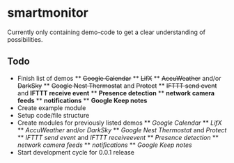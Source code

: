 # smartmonitor

Currently only containing demo-code to get a clear understanding of possibilities.

## Todo
* Finish list of demos
** ~~Google Calendar~~
** ~~LifX~~
** ~~AccuWeather~~ and/or ~~DarkSky~~
** ~~Google Nest Thermostat~~ and ~~Protect~~
** ~~IFTTT send event~~ and __IFTTT receive event__
** __Presence detection__
** __network camera feeds__
** __notifications__
** __Google Keep notes__
* Create example module
* Setup code/file structure
* Create modules for previously listed demos
** _Google Calendar_
** _LifX_
** _AccuWeather_ and/or _DarkSky_
** _Google Nest Thermostat_ and _Protect_
** _IFTTT send event_ and _IFTTT receiveevent_
** _Presence detection_
** _network camera feeds_
** _notifications_
** _Google Keep notes_
* Start development cycle for 0.0.1 release